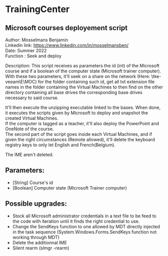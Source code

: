 # TrainingCenter  

## Microsoft courses deployement script  
Author: Mosselmans Benjamin  
Linkedin link: https://www.linkedin.com/in/mosselmansben/  
Date: Summer 2022  
Function : Seek and deploy  
  
Description: This script receives as parameters the id (int) of the Microsoft course and if a boolean of the computer state (Microsoft trainer computer). With these      two parameters, it'll seek on a share on the network (Here: \\tke-veeam\E\MOC) for the folder containing such id, get all txt extension file names in the folder containing the Virtual Machines to then find on the other directory containing all base drives the corresponding base drives necessary to said course.  
  
It'll then execute the unzipping executable linked to the bases. When done, it executes the scripts given by Microsoft to deploy and snapshot the created Virtual Machines.  
If the computer is tagged as a teacher, it'll also deploy the PowerPoint and OneNote of the course.  
The second part of the script goes inside each Virtual Machines, and if given the right circumstances (Remote allowed), it'll delete the keyboard registry keys to only let English and French(Belgium).  
  
The IME aren't deleted.  
## Parameters:  
- [String] Course's id
- [Boolean] Computer state (Microsoft Trainer computer)  
## Possible upgrades:  
- Stock all Microsoft administrator credentials in a text file to be feed to the code with iteration until it finds the right credential to use.
- Change the SendKeys function to one allowed by MDT directly injected in the task sequence (System.Windows.Forms.SendKeys function not working                             through MDT)
- Delete the additionnal IME
- Silent rearm (slmgr -rearm)
